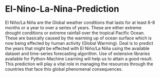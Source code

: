 # El-Nino-La-Nina-Prediction
El Niño/La Niña are the Global weather conditions that lasts for at least 6-8 months or a year to over a series of years. These are either extreme drought conditions or extreme rainfall over the tropical Pacific Ocean. These are basically caused by the warming up of ocean surface which is now being effected by human activity (Global Warming). Deal is to predict the years that might be effected with El Niño/La Niña using the available dataset and time-series forecasting algorithm. Use of extensive libraries available for Python-Machine Learning will help us to attain a good result. This prediction will play a vital role in managing the resources through the countries that face this global phenomenal consequences.
